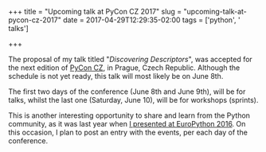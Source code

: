 +++
title = "Upcoming talk at PyCon CZ 2017"
slug = "upcoming-talk-at-pycon-cz-2017"
date = 2017-04-29T12:29:35-02:00
tags = ['python', ' talks']

+++

The proposal of my talk titled \"*Discovering Descriptors*\", was
accepted for the next edition of [PyCon CZ](https://cz.pycon.org/2017/),
in Prague, Czech Republic. Although the schedule is not yet ready, this
talk will most likely be on June 8th.

The first two days of the conference (June 8th and June 9th), will be
for talks, whilst the last one (Saturday, June 10), will be for
workshops (sprints).

This is another interesting opportunity to share and learn from the
Python community, as it was last year when [I presented at EuroPython
2016](link://slug/my-talk-europython-2016). On this occasion, I plan to
post an entry with the events, per each day of the conference.

